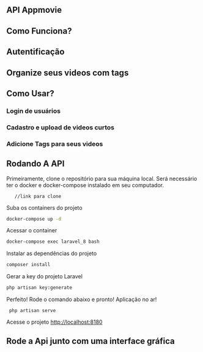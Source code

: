 ## API Appmovie


## Como Funciona?


## Autentificação


## Organize seus videos com tags


## Como Usar?
### Login de usuários

### Cadastro e upload de videos curtos

### Adicione Tags para seus videos


## Rodando A API
Primeiramente, clone o repositório para sua máquina local. Será necessário ter o docker e docker-compose instalado em seu computador.

       //link para clone

Suba os containers do projeto
```sh
docker-compose up -d
```


Acessar o container
```sh
docker-compose exec laravel_8 bash
```


Instalar as dependências do projeto
```sh
composer install
```


Gerar a key do projeto Laravel
```sh
php artisan key:generate
```


Perfeito! Rode o comando abaixo e pronto! Aplicação no ar!
  
     php artisan serve

Acesse o projeto
[http://localhost:8180](http://localhost:8180/api/)
 

## Rode a Api junto com uma interface gráfica


